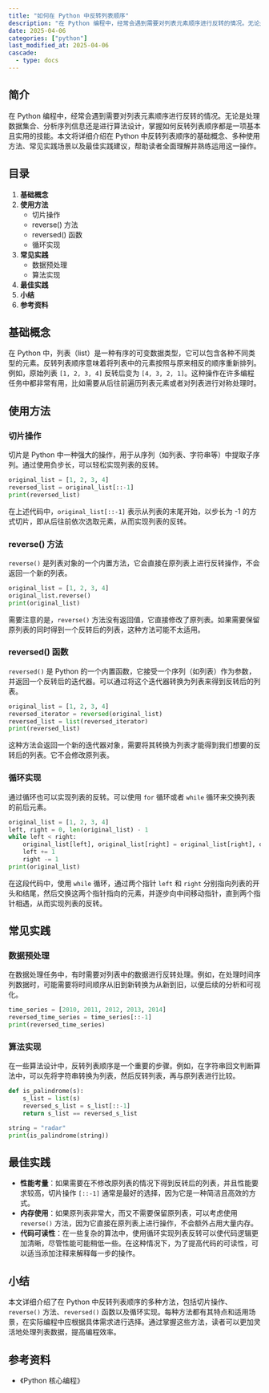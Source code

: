 ```yaml
---
title: "如何在 Python 中反转列表顺序"
description: "在 Python 编程中，经常会遇到需要对列表元素顺序进行反转的情况。无论是处理数据集合、分析序列信息还是进行算法设计，掌握如何反转列表顺序都是一项基本且实用的技能。本文将详细介绍在 Python 中反转列表顺序的基础概念、多种使用方法、常见实践场景以及最佳实践建议，帮助读者全面理解并熟练运用这一操作。"
date: 2025-04-06
categories: ["python"]
last_modified_at: 2025-04-06
cascade:
  - type: docs
---
```



## 简介
在 Python 编程中，经常会遇到需要对列表元素顺序进行反转的情况。无论是处理数据集合、分析序列信息还是进行算法设计，掌握如何反转列表顺序都是一项基本且实用的技能。本文将详细介绍在 Python 中反转列表顺序的基础概念、多种使用方法、常见实践场景以及最佳实践建议，帮助读者全面理解并熟练运用这一操作。

<!-- more -->
## 目录
1. **基础概念**
2. **使用方法**
    - 切片操作
    - reverse() 方法
    - reversed() 函数
    - 循环实现
3. **常见实践**
    - 数据预处理
    - 算法实现
4. **最佳实践**
5. **小结**
6. **参考资料**

## 基础概念
在 Python 中，列表（list）是一种有序的可变数据类型，它可以包含各种不同类型的元素。反转列表顺序意味着将列表中的元素按照与原来相反的顺序重新排列。例如，原始列表 `[1, 2, 3, 4]` 反转后变为 `[4, 3, 2, 1]`。这种操作在许多编程任务中都非常有用，比如需要从后往前遍历列表元素或者对列表进行对称处理时。

## 使用方法

### 切片操作
切片是 Python 中一种强大的操作，用于从序列（如列表、字符串等）中提取子序列。通过使用负步长，可以轻松实现列表的反转。

```python
original_list = [1, 2, 3, 4]
reversed_list = original_list[::-1]
print(reversed_list)  
```

在上述代码中，`original_list[::-1]` 表示从列表的末尾开始，以步长为 -1 的方式切片，即从后往前依次选取元素，从而实现列表的反转。

### reverse() 方法
`reverse()` 是列表对象的一个内置方法，它会直接在原列表上进行反转操作，不会返回一个新的列表。

```python
original_list = [1, 2, 3, 4]
original_list.reverse()
print(original_list)  
```

需要注意的是，`reverse()` 方法没有返回值，它直接修改了原列表。如果需要保留原列表的同时得到一个反转后的列表，这种方法可能不太适用。

### reversed() 函数
`reversed()` 是 Python 的一个内置函数，它接受一个序列（如列表）作为参数，并返回一个反转后的迭代器。可以通过将这个迭代器转换为列表来得到反转后的列表。

```python
original_list = [1, 2, 3, 4]
reversed_iterator = reversed(original_list)
reversed_list = list(reversed_iterator)
print(reversed_list)  
```

这种方法会返回一个新的迭代器对象，需要将其转换为列表才能得到我们想要的反转后的列表。它不会修改原列表。

### 循环实现
通过循环也可以实现列表的反转。可以使用 `for` 循环或者 `while` 循环来交换列表的前后元素。

```python
original_list = [1, 2, 3, 4]
left, right = 0, len(original_list) - 1
while left < right:
    original_list[left], original_list[right] = original_list[right], original_list[left]
    left += 1
    right -= 1
print(original_list)  
```

在这段代码中，使用 `while` 循环，通过两个指针 `left` 和 `right` 分别指向列表的开头和结尾，然后交换这两个指针指向的元素，并逐步向中间移动指针，直到两个指针相遇，从而实现列表的反转。

## 常见实践

### 数据预处理
在数据处理任务中，有时需要对列表中的数据进行反转处理。例如，在处理时间序列数据时，可能需要将时间顺序从旧到新转换为从新到旧，以便后续的分析和可视化。

```python
time_series = [2010, 2011, 2012, 2013, 2014]
reversed_time_series = time_series[::-1]
print(reversed_time_series)  
```

### 算法实现
在一些算法设计中，反转列表顺序是一个重要的步骤。例如，在字符串回文判断算法中，可以先将字符串转换为列表，然后反转列表，再与原列表进行比较。

```python
def is_palindrome(s):
    s_list = list(s)
    reversed_s_list = s_list[::-1]
    return s_list == reversed_s_list

string = "radar"
print(is_palindrome(string))  
```

## 最佳实践
- **性能考量**：如果需要在不修改原列表的情况下得到反转后的列表，并且性能要求较高，切片操作 `[::-1]` 通常是最好的选择，因为它是一种简洁且高效的方式。
- **内存使用**：如果原列表非常大，而又不需要保留原列表，可以考虑使用 `reverse()` 方法，因为它直接在原列表上进行操作，不会额外占用大量内存。
- **代码可读性**：在一些复杂的算法中，使用循环实现列表反转可以使代码逻辑更加清晰，尽管性能可能稍低一些。在这种情况下，为了提高代码的可读性，可以适当添加注释来解释每一步的操作。

## 小结
本文详细介绍了在 Python 中反转列表顺序的多种方法，包括切片操作、`reverse()` 方法、`reversed()` 函数以及循环实现。每种方法都有其特点和适用场景，在实际编程中应根据具体需求进行选择。通过掌握这些方法，读者可以更加灵活地处理列表数据，提高编程效率。

## 参考资料
- 《Python 核心编程》